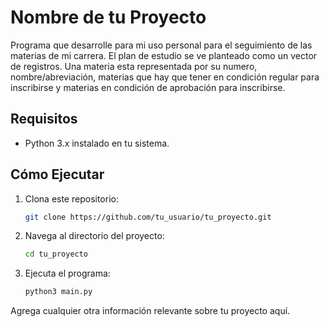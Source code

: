 # Nombre de tu Proyecto

Programa que desarrolle para mi uso personal para el seguimiento de las materias de mi carrera.
El plan de estudio se ve planteado como un vector de registros.
Una materia esta representada por su numero, nombre/abreviación, materias que hay que tener en condición regular para inscribirse y materias en condición de aprobación para inscribirse.

## Requisitos

- Python 3.x instalado en tu sistema.

## Cómo Ejecutar

1. Clona este repositorio:

    ```bash
    git clone https://github.com/tu_usuario/tu_proyecto.git
    ```

2. Navega al directorio del proyecto:

    ```bash
    cd tu_proyecto
    ```

3. Ejecuta el programa:

    ```bash
    python3 main.py
    ```

Agrega cualquier otra información relevante sobre tu proyecto aquí.
